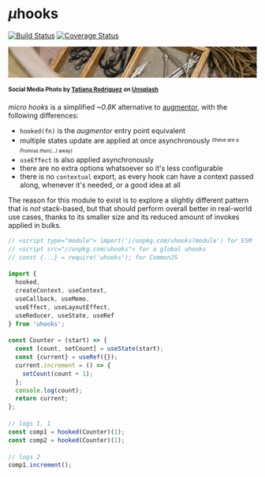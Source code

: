 # <em>µ</em>hooks

[![Build Status](https://travis-ci.com/WebReflection/uhooks.svg?branch=main)](https://travis-ci.com/WebReflection/uhooks) [![Coverage Status](https://coveralls.io/repos/github/WebReflection/uhooks/badge.svg?branch=main)](https://coveralls.io/github/WebReflection/uhooks?branch=main)

![hooks](./uhooks.jpg)

<sup>**Social Media Photo by [Tatiana Rodriguez](https://unsplash.com/@tata186) on [Unsplash](https://unsplash.com/)**</sup>

_micro hooks_ is a simplified _~0.8K_ alternative to [augmentor](https://github.com/WebReflection/augmentor#readme), with the following differences:

  * `hooked(fn)` is the *augmentor* entry point equivalent
  * multiple states update are applied at once asynchronously <sup><sub>(these are a *Promise.then(...)* away)</sub><sup>
  * `useEffect` is also applied asynchronously
  * there are no extra options whatsoever so it's less configurable
  * there is no `contextual` export, as every hook can have a context passed along, whenever it's needed, or a good idea at all

The reason for this module to exist is to explore a slightly different pattern that is *not* stack-based, but that should perform overall better in real-world use cases, thanks to its smaller size and its reduced amount of invokes applied in bulks.

```js
// <script type="module"> import('//unpkg.com/uhooks?module') for ESM
// <script src="//unpkg.com/uhooks"> for a global uhooks
// const {...} = require('uhooks'); for CommonJS

import {
  hooked,
  createContext, useContext,
  useCallback, useMemo,
  useEffect, useLayoutEffect,
  useReducer, useState, useRef
} from 'uhooks';

const Counter = (start) => {
  const [count, setCount] = useState(start);
  const {current} = useRef({});
  current.increment = () => {
    setCount(count + 1);
  };
  console.log(count);
  return current;
};

// logs 1, 1
const comp1 = hooked(Counter)(1);
const comp2 = hooked(Counter)(1);

// logs 2
comp1.increment();
```
